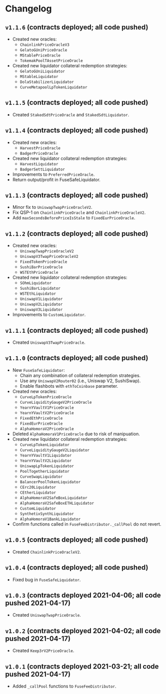 # Changelog

## `v1.1.6` (contracts deployed; all code pushed)

* Created new oracles:
    * `ChainlinkPriceOracleV3`
    * `GelatoGUniPriceOracle`
    * `MStablePriceOracle`
    * `TokemakPoolTAssetPriceOracle`
* Created new liquidator collateral redemption strategies:
    * `GelatoGUniLiquidator`
    * `MStableLiquidator`
    * `DolaStabilizerLiquidator`
    * `CurveMetapoolLpTokenLiquidator`

## `v1.1.5` (contracts deployed; all code pushed)

* Created `StakedSdtPriceOracle` and `StakedSdtLiquidator`.

## `v1.1.4` (contracts deployed; all code pushed)

* Created new oracles:
    * `HarvestPriceOracle`
    * `BadgerPriceOracle`
* Created new liquidator collateral redemption strategies:
    * `HarvestLiquidator`
    * `BadgerSettLiquidator`
* Improvements to `PreferredPriceOracle`.
* Return output/profit in FuseSafeLiquidator.

## `v1.1.3` (contracts deployed; all code pushed)

* Minor fix to `UniswapTwapPriceOracleV2`.
* Fix QSP-1 on `ChainlinkPriceOracle` and `ChainlinkPriceOracleV2`.
* Add `maxSecondsBeforePriceIsStale` to `FixedEurPriceOracle`.

## `v1.1.2` (contracts deployed; all code pushed)

* Created new oracles:
    * `UniswapTwapPriceOracleV2`
    * `UniswapV3TwapPriceOracleV2`
    * `FixedTokenPriceOracle`
    * `SushiBarPriceOracle`
    * `WSTEthPriceOracle`
* Created new liquidator collateral redemption strategies:
    * `SOhmLiquidator`
    * `SushiBarLiquidator`
    * `WSTEthLiquidator`
    * `UniswapV1Liquidator`
    * `UniswapV2Liquidator`
    * `UniswapV3Liquidator`
* Improvements to `CustomLiquidator`.

## `v1.1.1` (contracts deployed; all code pushed)

* Created `UniswapV3TwapPriceOracle`.

## `v1.1.0` (contracts deployed; all code pushed)

* New `FuseSafeLiquidator`:
    * Chain any combination of collateral redemption strategies.
    * Use any `UniswapV2Router02` (i.e., Uniswap V2, SushiSwap).
    * Enable flashbots with `ethToCoinbase` parameter.
* Created new oracles:
    * `CurveLpTokenPriceOracle`
    * `CurveLiquidityGaugeV2PriceOracle`
    * `YearnYVaultV1PriceOracle`
    * `YearnYVaultV2PriceOracle`
    * `FixedEthPriceOracle`
    * `FixedEurPriceOracle`
    * `AlphaHomoraV2PriceOracle`
* Deleted `AlphaHomoraV1PriceOracle` due to risk of manipuation.
* Created new liquidator collateral redemption strategies:
    * `CurveLpTokenLiquidator`
    * `CurveLiquidityGaugeV2Liquidator`
    * `YearnYVaultV1Liquidator`
    * `YearnYVaultV2Liquidator`
    * `UniswapLpTokenLiquidator`
    * `PoolTogetherLiquidator`
    * `CurveSwapLiquidator`
    * `BalancerPoolTokenLiquidator`
    * `CErc20Liquidator`
    * `CEtherLiquidator`
    * `AlphaHomoraV2SafeBoxLiquidator`
    * `AlphaHomoraV2SafeBoxETHLiquidator`
    * `CustomLiquidator`
    * `SynthetixSynthLiquidator`
    * `AlphaHomoraV1BankLiquidator`
* Confirm functions called in `FuseFeeDistributor._callPool` do not revert. 

## `v1.0.5` (contracts deployed; all code pushed)

* Created `ChainlinkPriceOracleV2`.

## `v1.0.4` (contracts deployed; all code pushed)

* Fixed bug in `FuseSafeLiquidator`.

## `v1.0.3` (contracts deployed 2021-04-06; all code pushed 2021-04-17)

* Created `UniswapTwapPriceOracle`.

## `v1.0.2` (contracts deployed 2021-04-02; all code pushed 2021-04-17)

* Created `Keep3rV2PriceOracle`.

## `v1.0.1` (contracts deployed 2021-03-21; all code pushed 2021-04-17)

* Added `_callPool` functions to `FuseFeeDistributor`.
